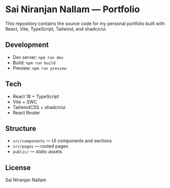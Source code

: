 # Sai Niranjan Nallam — Portfolio

This repository contains the source code for my personal portfolio built with React, Vite, TypeScript, Tailwind, and shadcn/ui.

## Development

- Dev server: `npm run dev`
- Build: `npm run build`
- Preview: `npm run preview`

## Tech

- React 18 + TypeScript
- Vite + SWC
- TailwindCSS + shadcn/ui
- React Router

## Structure

- `src/components` — UI components and sections
- `src/pages` — routed pages
- `public/` — static assets

## License

Sai Niranjan Nallam
